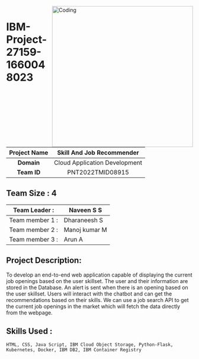 

<img align="right" alt="Coding" width="380" src="https://assignment-3.s3.jp-tok.cloud-object-storage.appdomain.cloud/98721-how-it-works.gif">


# IBM-Project-27159-1660048023


|      **Project Name**     | Skill And Job Recommender |
|:---------------------:|:------------------------------:|
|         **Domain**        |  Cloud Application Development |
|        **Team ID**        |  PNT2022TMID08915 |


## __Team Size : 4__


|Team Leader :|Naveen S S|
| ------------|---------------|              
|Team member 1 :| Dharaneesh S|
|Team member 2 :| Manoj kumar M|
|Team member 3 :| Arun A|

## Project Description:
To develop an end-to-end web application capable of displaying the current job openings based on the user skillset.  The user and their information are stored in the Database.  An alert is sent when there is an opening based on the user skillset. Users will interact with the chatbot and can get the recommendations based on their skills. We can use a job search API to get the current job openings in the market which will fetch the data directly from the webpage.


## Skills Used :


    HTML, CSS, Java Script, IBM Cloud Object Storage, Python-Flask, Kubernetes, Docker, IBM DB2, IBM Container Registry
    

